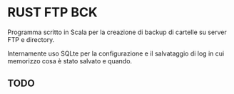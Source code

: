# RUST FTP BCK

Programma scritto in Scala per la creazione di backup di cartelle su server FTP e directory.

Internamente uso SQLte per la configurazione e il salvataggio di log in cui memorizzo cosa è stato salvato e quando.

## TODO
